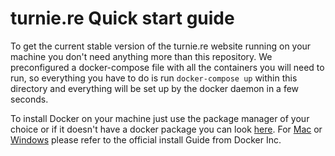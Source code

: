 # turnie.re Quick start guide

To get the current stable version of the turnie.re website running on your machine you don't need anything more than this repository. We preconfigured a docker-compose file with all the containers you will need to run, so everything you have to do is run `docker-compose up` within this directory and everything will be set up by the docker daemon in a few seconds.

To install Docker on your machine just use the package manager of your choice or if it doesn't have a docker package you can look [here](https://docs.docker.com/install/linux/docker-ce/ubuntu/). For [Mac](https://docs.docker.com/docker-for-mac/install/) or [Windows](https://docs.docker.com/docker-for-windows/install/) please refer to the official install Guide from Docker Inc.
